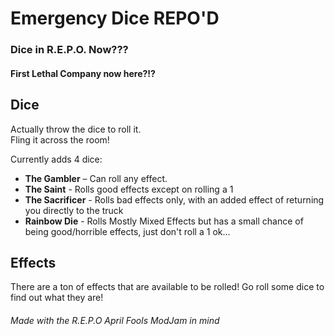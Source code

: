 # Emergency Dice REPO'D

### Dice in R.E.P.O. Now???<br>
#### First Lethal Company now here?!?
## Dice

Actually throw the dice to roll it.<br>
Fling it across the room!

Currently adds 4 dice:
- **The Gambler** – Can roll any effect.
- **The Saint** - Rolls good effects except on rolling a 1
- **The Sacrificer** - Rolls bad effects only, with an added effect of returning you directly to the truck
- **Rainbow Die** - Rolls Mostly Mixed Effects but has a small chance of being good/horrible effects, just don't roll a 1 ok...

## Effects

There are a ton of effects that are available to be rolled! Go roll some dice to find out what they are!

###### Made with the R.E.P.O April Fools ModJam in mind